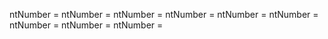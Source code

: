 ntNumber = 
ntNumber = 
ntNumber = 
ntNumber = 
ntNumber = 
ntNumber = 
ntNumber = 
ntNumber = 
ntNumber = 
